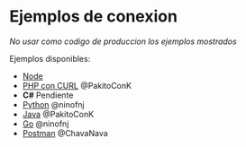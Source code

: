 Ejemplos de conexion
=======

*No usar como codigo de produccion los ejemplos mostrados*

Ejemplos disponibles:
- [Node](./node)
- [PHP con CURL](./php) @PakitoConK
- **C#** Pendiente
- [Python](./python3) @ninofnj
- [Java](./java) @PakitoConK
- [Go](./go) @ninofnj
- [Postman](./postman) @ChavaNava
